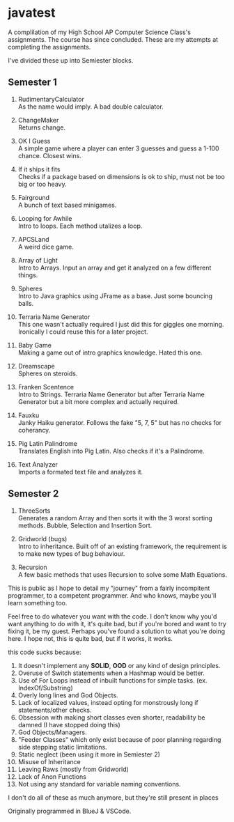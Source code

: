 # javatest
A complilation of my High School AP Computer Science Class's assignments. The course has since concluded. These are my attempts at completing the assignments.

I've divided these up into Semiester blocks.

## Semester 1
1. RudimentaryCalculator  
As the name would imply. A bad double calculator.  
  
2. ChangeMaker  
Returns change.  
  
3. OK I Guess  
A simple game where a player can enter 3 guesses and guess a 1-100 chance. Closest wins.  
  
4. If it ships it fits  
Checks if a package based on dimensions is ok to ship, must not be too big or too heavy.  
  
5. Fairground  
A bunch of text based minigames.  
  
6. Looping for Awhile  
Intro to loops. Each method utalizes a loop.  
  
7. APCSLand  
A weird dice game.  
  
8. Array of Light  
Intro to Arrays. Input an array and get it analyzed on a few different things.  
  
9. Spheres  
Intro to Java graphics using JFrame as a base. Just some bouncing balls.  
  
10. Terraria Name Generator  
This one wasn't actually required I just did this for giggles one morning. Ironically I could reuse this for a later project.  
  
11. Baby Game  
Making a game out of intro graphics knowledge. Hated this one.  
  
12. Dreamscape  
Spheres on steroids.  
  
13. Franken Scentence  
Intro to Strings. Terraria Name Generator but after Terraria Name Generator but a bit more complex and actually required.  
  
14. Fauxku  
Janky Haiku generator. Follows the fake "5, 7, 5" but has no checks for coherancy.  
  
15. Pig Latin Palindrome  
Translates English into Pig Latin. Also checks if it's a Palindrome.  
  
16. Text Analyzer  
Imports a formated text file and analyzes it.  
  
## Semester 2
1. ThreeSorts  
Generates a random Array and then sorts it with the 3 worst sorting methods. Bubble, Selection and Insertion Sort.  
  
2. Gridworld (bugs)  
Intro to inheritance. Built off of an existing framework, the requirement is to make new types of bug behaviour.  
  
3. Recursion  
A few basic methods that uses Recursion to solve some Math Equations.  

This is public as I hope to detail my "journey" from a fairly incompitent programmer, to a competent programmer. And who knows, maybe you'll learn something too.  

Feel free to do whatever you want with the code. I don't know why you'd want anything to do with it, it's quite bad, but if you're bored and want to try fixing it, be my guest. Perhaps you've found a solution to what you're doing here. I hope not, this is quite bad, but if it works, it works.  

this code sucks because:
1. It doesn't implement any __SOLID__, __OOD__ or any kind of design principles.
2. Overuse of Switch statements when a Hashmap would be better.
3. Use of For Loops instead of inbuilt functions for simple tasks. (ex. IndexOf/Substring)
4. Overly long lines and God Objects.
5. Lack of localized values, instead opting for monstrously long if statements/other checks.
6. Obsession with making short classes even shorter, readability be damned (I have stopped doing this)
7. God Objects/Managers.
8. "Feeder Classes" which only exist because of poor planning regarding side stepping static limitations.
9. Static neglect (been using it more in Semiester 2)
10. Misuse of Inheritance
11. Leaving Raws (mostly from Gridworld)
12. Lack of Anon Functions
13. Not using any standard for variable naming conventions.

I don't do all of these as much anymore, but they're still present in places  

Originally programmed in BlueJ & VSCode.
